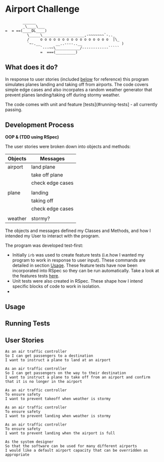 Airport Challenge
=================

```
        ______
        _\____\___
=  = ==(____DL____)
          \_____\___________________,-~~~~~~~`-.._
          /     o o o o o o o o o o o o o o o o  |\_
          `~-.__       __..----..__                  )
                `---~~\___________/------------`````
                =  ===(_________)

```

What does it do?
--------------

In response to user stories (included [below](#user-stories) for reference) this program simulates planes landing and taking off from airports. The code covers simple edge cases and also incorpates a random weather generator that prevent planes landing/taking off during stormy weather. 

The code comes with unit and feature [tests](#running-tests] - all currently passing.


Development Process
------------------

**OOP & (TDD using RSpec)**

The user stories were broken down into objects and methods:

| Objects       | Messages         |
| ------------- | -------------    |
| airport       | land plane       |
|               | take off plane   |
|               | check edge cases |
|               |                  |
| plane         | landing          |
|               | taking off       |
|               | check edge cases |
|               |                  |
| weather       | stormy?          |


The objects and messages defined my Classes and Methods, and how I intended my User to interact with the program.

The program was developed test-first:
- Initially `irb` was used to create feature tests (i.e.how I wanted my program to work in response to user input). These commands are detailed in section [Usage](#usage). These feature tests have now been incorporated into RSpec so they can be run automatically. Take a look at the features tests [here](specs/feature_tests.rb).
- Unit tests were also created in RSpec. These shape how I intend specific blocks of code to work in isolation. 
- 

Usage
-----


Running Tests
------------


User Stories
-----------

```
As an air traffic controller 
So I can get passengers to a destination 
I want to instruct a plane to land at an airport

As an air traffic controller 
So I can get passengers on the way to their destination 
I want to instruct a plane to take off from an airport and confirm that it is no longer in the airport

As an air traffic controller 
To ensure safety 
I want to prevent takeoff when weather is stormy 

As an air traffic controller 
To ensure safety 
I want to prevent landing when weather is stormy 

As an air traffic controller 
To ensure safety 
I want to prevent landing when the airport is full 

As the system designer
So that the software can be used for many different airports
I would like a default airport capacity that can be overridden as appropriate
```
